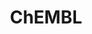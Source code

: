 ---
bigquery: https://console.cloud.google.com/bigquery?p=patents-public-data&d=ebi_chembl&page=dataset
citation: '"The ChEMBL database in 2017." Anna Gaulton, Anne Hersey, Michał Nowotka,
  A Patrícia Bento, Jon Chambers, David Mendez, Prudence Mutowo, Francis Atkinson,
  Louisa J Bellis, Elena Cibrián-Uhalte, Mark Davies, Nathan Dedman, Anneli Karlsson,
  María Paula Magariños, John P Overington, George Papadatos, Ines Smit, Andrew R
  Leach Nucleic acids Research (2017) 45 (Database Issue), D945-D954'
contributors: European Bioinformatics Institute
cost: None
description: ChEMBL Data is a manually curated database of small molecules used in
  drug discovery, including information about existing patented drugs.
documentation: 'schema: https://www.ebi.ac.uk/chembl/db_schema


  '
last_edit: Mon, 04 Apr 2022 19:07:30 GMT
location: https://console.cloud.google.com/marketplace/product/google_patents_public_datasets/chembl
maintained_by: EMBL-EBI, an outstation of European Molecular Biology Laboratory
related_publications: '

  ChEMBL: towards direct deposition of bioassay data.


  Mendez D, Gaulton A, Bento AP, Chambers J, De Veij M, Félix E, Magariños MP, Mosquera
  JF, Mutowo P, Nowotka M, Gordillo-Marañón M, Hunter F, Junco L, Mugumbate G, Rodriguez-Lopez
  M, Atkinson F, Bosc N, Radoux CJ, Segura-Cabrera A, Hersey A, Leach AR.


  — Nucleic Acids Res. 2019; 47(D1):D930-D940. doi: 10.1093/nar/gky1075

  '
schema_fields: '[''src_compound_id'', ''level3'', ''normal_range_min'', ''target_type'',
  ''accession'', ''cell_source_tissue'', ''patent_expire_date'', ''standard_relation'',
  ''ridx'', ''compd_id'', ''sitecomp_id'', ''domain_type'', ''assay_class_id'', ''comments'',
  ''mol_irac_id'', ''confidence'', ''relationship'', ''drug_product_flag'', ''assay_param_id'',
  ''bao_format'', ''prod_pat_id'', ''acd_most_bpka'', ''tax_id'', ''warning_year'',
  ''therapeutic_flag'', ''assay_test_type'', ''aidx'', ''mw_monoisotopic'', ''standard_text_value'',
  ''targrel_id'', ''metref_id'', ''as_id'', ''creation_date'', ''ddd_value'', ''prodrug'',
  ''record_id'', ''assay_desc'', ''irac_code'', ''orig_description'', ''mechanism_comment'',
  ''entity_type'', ''curated_by'', ''units'', ''cx_most_bpka'', ''title'', ''source_domain_id'',
  ''aromatic_rings'', ''natural_product'', ''publication_number'', ''usan_stem_definition'',
  ''pchembl_value'', ''protein_class_id'', ''acd_logp'', ''formulation_id'', ''annotation'',
  ''rtb'', ''actsm_id'', ''mechanism_of_action'', ''ddd_admr'', ''frac_class_id'',
  ''site_name'', ''level5'', ''short_name'', ''type'', ''variant_id'', ''hbd_lipinski'',
  ''num_alerts'', ''go_id'', ''mol_atc_id'', ''cell_source_tax_id'', ''site_residues'',
  ''hba'', ''submission_date'', ''who_name'', ''biocomp_id'', ''result_flag'', ''num_lipinski_ro5_violations'',
  ''upper_value'', ''cell_description'', ''class_level'', ''hrac_code'', ''assay_id'',
  ''lle'', ''protclasssyn_id'', ''availability_type'', ''mc_target_type'', ''class_type'',
  ''toid'', ''stat'', ''syn_type'', ''target_desc'', ''smid'', ''rgid'', ''tbl'',
  ''level3_description'', ''downgraded'', ''curation_comment'', ''doc_id'', ''assay_strain'',
  ''psa'', ''structure_type'', ''mc_target_accession'', ''src_description'', ''heavy_atoms'',
  ''nda_type'', ''parameter_type'', ''usan_stem_id'', ''polymer_flag'', ''trade_name'',
  ''warning_description'', ''relationship_type'', ''ddd_units'', ''pubmed_id'', ''alert_set_id'',
  ''acd_most_apka'', ''l8'', ''co_stem_id'', ''efo_term'', ''source'', ''dosed_ingredient'',
  ''cidx'', ''chembl_id'', ''std_act_id'', ''research_stem'', ''published_units'',
  ''level1_description'', ''usan_stem'', ''synonyms'', ''innovator_company'', ''clo_id'',
  ''delist_flag'', ''uo_units'', ''journal'', ''standard_inchi'', ''mutation'', ''entity_id'',
  ''frac_code'', ''data_validity_comment'', ''le'', ''confidence_score'', ''hbd'',
  ''cx_most_apka'', ''first_page'', ''updated_on'', ''mc_target_name'', ''last_active'',
  ''doc_type'', ''molecular_mechanism'', ''bei'', ''updated_by'', ''subgroup'', ''ref_url'',
  ''standard_units'', ''stem_class'', ''sequence_md5sum'', ''mol_hrac_id'', ''met_comment'',
  ''end_position'', ''level2'', ''uberon_id'', ''applicant_full_name'', ''dosage_form'',
  ''bao_id'', ''pathway_key'', ''substrate_record_id'', ''drug_record_id'', ''black_box_warning'',
  ''molecular_species'', ''component_type'', ''level1'', ''hba_lipinski'', ''acd_logd'',
  ''assay_source'', ''smarts'', ''enzyme_tid'', ''company'', ''cx_logp'', ''last_page'',
  ''pref_name'', ''ro3_pass'', ''component_synonym'', ''src_short_name'', ''assay_tax_id'',
  ''parent_go_id'', ''relation'', ''ingredient'', ''patent_no'', ''relationship_desc'',
  ''bao_endpoint'', ''oc_id'', ''parent_molregno'', ''db_source'', ''sequence'', ''alogp'',
  ''met_id'', ''molecule_type'', ''aspect'', ''country'', ''withdrawn_flag'', ''target_mapping'',
  ''enzyme_name'', ''met_conversion'', ''compound_name'', ''assay_organism'', ''priority'',
  ''l2'', ''molregno'', ''assay_subcellular_fraction'', ''molsyn_id'', ''binding_site_comment'',
  ''action_type'', ''selectivity_comment'', ''parent_type'', ''mesh_id'', ''usan_year'',
  ''inorganic_flag'', ''chirality'', ''potential_duplicate'', ''mw_freebase'', ''normal_range_max'',
  ''job_id'', ''qed_weighted'', ''level4_description'', ''volume'', ''activity_id'',
  ''parent_id'', ''ad_type'', ''level2_description'', ''irac_class_id'', ''l1'', ''src_assay_id'',
  ''path'', ''warning_type'', ''warning_country'', ''canonical_smiles'', ''name'',
  ''l6'', ''withdrawn_class'', ''mc_tax_id'', ''standard_type'', ''patent_use_code'',
  ''standard_upper_value'', ''usan_substem'', ''patent_id'', ''ass_cls_map_id'', ''predbind_id'',
  ''cl_lincs_id'', ''homologue'', ''definition'', ''authors'', ''published_type'',
  ''active_ingredient'', ''full_mwt'', ''ref_id'', ''protein_class_synonym'', ''major_class'',
  ''compound_key'', ''issue'', ''withdrawn_year'', ''l4'', ''assay_category'', ''metabolite_record_id'',
  ''tid'', ''prediction_method'', ''protein_class_desc'', ''warning_class'', ''description'',
  ''year'', ''published_value'', ''atc_code'', ''parenteral'', ''warnref_id'', ''ap_id'',
  ''molfile'', ''isoform'', ''warning_id'', ''direct_interaction'', ''comp_class_id'',
  ''hrac_class_id'', ''indref_id'', ''tissue_id'', ''drugind_id'', ''sei'', ''bto_id'',
  ''alert_id'', ''cellosaurus_id'', ''organism'', ''log_id'', ''tid_fixed'', ''product_id'',
  ''ref_type'', ''site_id'', ''comp_go_id'', ''set_name'', ''first_in_class'', ''full_molformula'',
  ''level4'', ''pathway_id'', ''max_phase_for_ind'', ''withdrawn_country'', ''value'',
  ''cpd_str_alert_id'', ''standard_inchi_key'', ''mesh_heading'', ''active_molregno'',
  ''stem'', ''first_approval'', ''cx_logd'', ''status'', ''num_ro5_violations'', ''oral'',
  ''mec_id'', ''strength'', ''drug_substance_flag'', ''compsyn_id'', ''cell_source_organism'',
  ''res_stem_id'', ''indication_class'', ''mecref_id'', ''l5'', ''alert_name'', ''activity_comment'',
  ''mc_organism'', ''who_extra'', ''label'', ''abstract'', ''l7'', ''efo_id'', ''previous_company'',
  ''cell_name'', ''disease_efficacy'', ''parameter_value'', ''approval_date'', ''ddd_comment'',
  ''chebi_par_id'', ''caloha_id'', ''idx'', ''ddd_id'', ''l3'', ''domain_id'', ''cell_id'',
  ''related_tid'', ''component_id'', ''domain_name'', ''max_phase'', ''assay_type'',
  ''helm_notation'', ''src_id'', ''start_position'', ''species_group_flag'', ''qudt_units'',
  ''published_relation'', ''doi'', ''route'', ''cell_ontology_id'', ''assay_tissue'',
  ''mol_frac_id'', ''standard_flag'', ''activity_count'', ''text_value'', ''targcomp_id'',
  ''domain_description'', ''topical'', ''standard_value'', ''assay_cell_type'', ''version'',
  ''db_version'', ''withdrawn_reason'']'
shortname: chembl
tags:
- biotechnology
- health
- chemical
- bioinformatics
- medical
terms_of_use: CC BY-SA 3.0
title: ChEMBL
uuid: e232a192-965c-4ec9-904c-155b6dfe56c5
---